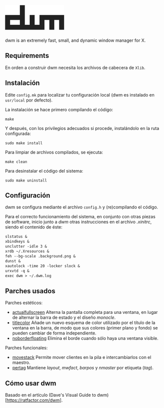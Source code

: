 ![dwm](misc/dwm.svg)
============================
dwm is an extremely fast, small, and dynamic window manager for X.

Requirements
------------
En orden a construir dwm necesita los archivos de cabecera de `Xlib`.

Instalación
------------
Edite `config.mk` para localizar tu configuración local (dwm es instalado en `usr/local` por defecto).

La instalación se hace primero compilando el código:

    make

Y después, con los privilegios adecuados si procede, instalándolo en la ruta configurada:

    sudo make install

Para limpiar de archivos compilados, se ejecuta:

    make clean

Para desinstalar el código del sistema:

    sudo make uninstall

Configuración
-------------
dwm se configura mediante el archivo `config.h` y (re)compilando el código.

Para el correcto funcionamiento del sistema, en conjunto con otras piezas de software, inicio junto a *dwm* otras instrucciones en el archivo *.xinitrc*, siendo el contenido de éste:

```
slstatus &
xbindkeys &
unclutter -idle 3 &
xrdb ~/.Xresources &
feh --bg-scale .background.png &
dunst &
xautolock -time 20 -locker slock &
urxvtd -q &
exec dwm > ~/.dwm.log
```

Parches usados
-------------

Parches estéticos:
* [actualfullscreen](https://dwm.suckless.org/patches/actualfullscreen/) Alterna la pantalla completa para una ventana, en lugar de alternar la barra de estado y el diseño *monocle*.
* [titlecolor](https://dwm.suckless.org/patches/titlecolor/) Añade un nuevo esquema de color utilizado por el título de la ventana en la barra, de modo que sus colores (primer plano y fondo) se pueden cambiar de forma independiente.
* [noborderfloating](https://dwm.suckless.org/patches/noborder/) Elimina el borde cuando sólo haya una ventana visible.

Parches funcionales:
* [movestack](https://dwm.suckless.org/patches/movestack/) Permite mover clientes en la pila e intercambiarlos con el maestro.
* [pertag](https://dwm.suckless.org/patches/pertag/) Mantiene *layout*, *mwfact*, *barpos* y *nmaster* por etiqueta (*tag*).


Cómo usar dwm
-------------
Basado en el artículo (Dave's Visual Guide to dwm)[https://ratfactor.com/dwm].

